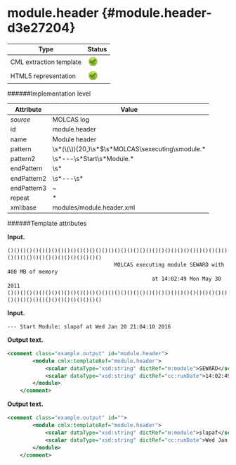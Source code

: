 # module.header {#module.header-d3e27204}


| Type                                                                                                                                                | Status                                                                                                                                              |
|----|----|
| CML extraction template                                                                                                                             | ![](/imgs/Total.png)                                                                                                                                |
| HTML5 representation                                                                                                                                | ![](/imgs/Total.png)                                                                                                                                |

######Implementation level

| Attribute                                                                                                                                           | Value                                                                                                                                               |
|----|----|
| *source*                                                                                                                                            | MOLCAS log                                                                                                                                          |
| id                                                                                                                                                  | module.header                                                                                                                                       |
| name                                                                                                                                                | Module header                                                                                                                                       |
| pattern                                                                                                                                             | \\s\*(\\(\\)){20,}\\s\*\$\\s\*MOLCAS\\sexecuting\\smodule.\*                                                                                        |
| pattern2                                                                                                                                            | \\s\*---\\s\*Start\\s\*Module.\*                                                                                                                    |
| endPattern                                                                                                                                          | \\s\*                                                                                                                                               |
| endPattern2                                                                                                                                         | \\s\*---\\s\*                                                                                                                                       |
| endPattern3                                                                                                                                         | \~                                                                                                                                                  |
| repeat                                                                                                                                              | \*                                                                                                                                                  |
| xml:base                                                                                                                                            | modules/module.header.xml                                                                                                                           |

######Template attributes

**Input.**

    ()()()()()()()()()()()()()()()()()()()()()()()()()()()()()()()()()()()()()()()()()()()()()()()()()()
                                      MOLCAS executing module SEWARD with 400 MB of memory                                  
                                                  at 14:02:49 Mon May 30 2011                                               
    ()()()()()()()()()()()()()()()()()()()()()()()()()()()()()()()()()()()()()()()()()()()()()()()()()()

        

**Input.**

    --- Start Module: slapaf at Wed Jan 20 21:04:10 2016
        

**Output text.**

```xml
<comment class="example.output" id="module.header">
        <module cmlx:templateRef="module.header">
            <scalar dataType="xsd:string" dictRef="m:module">SEWARD</scalar>
            <scalar dataType="xsd:string" dictRef="cc:runDate">14:02:49 Mon May 30 2011</scalar>
        </module> 
    </comment>
```

**Output text.**

```xml
<comment class="example.output" id="">
        <module cmlx:templateRef="module.header">
            <scalar dataType="xsd:string" dictRef="m:module">slapaf</scalar>
            <scalar dataType="xsd:string" dictRef="cc:runDate">Wed Jan 20 21:04:10 2016</scalar>
        </module>
    </comment>
```
